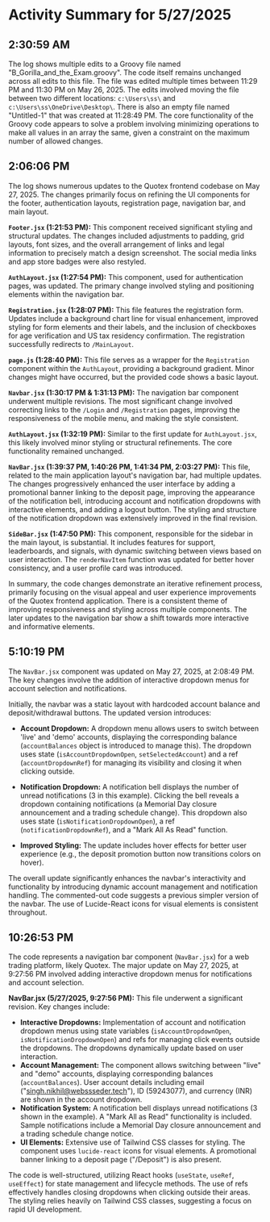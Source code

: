 # Activity Summary for 5/27/2025

## 2:30:59 AM
The log shows multiple edits to a Groovy file named "B_Gorilla_and_the_Exam.groovy".  The code itself remains unchanged across all edits to this file.  The file was edited multiple times between 11:29 PM and 11:30 PM on May 26, 2025. The edits involved moving the file between two different locations:  `c:\Users\ss\` and `c:\Users\ss\OneDrive\Desktop\`. There is also an empty file named "Untitled-1" that was created at 11:28:49 PM.  The core functionality of the Groovy code appears to solve a problem involving minimizing operations to make all values in an array the same, given a constraint on the maximum number of allowed changes.


## 2:06:06 PM
The log shows numerous updates to the Quotex frontend codebase on May 27, 2025.  The changes primarily focus on refining the UI components for the footer, authentication layouts, registration page, navigation bar, and main layout.

**`Footer.jsx` (1:21:53 PM):** This component received significant styling and structural updates. The changes included adjustments to padding, grid layouts, font sizes, and the overall arrangement of links and legal information to precisely match a design screenshot.  The social media links and app store badges were also restyled.

**`AuthLayout.jsx` (1:27:54 PM):** This component, used for authentication pages, was updated.  The primary change involved styling and positioning elements within the navigation bar.

**`Registration.jsx` (1:28:07 PM):** This file features the registration form. Updates include a background chart line for visual enhancement, improved styling for form elements and their labels, and the inclusion of checkboxes for age verification and US tax residency confirmation. The registration successfully redirects to `/MainLayout`.

**`page.js` (1:28:40 PM):**  This file serves as a wrapper for the `Registration` component within the `AuthLayout`, providing a background gradient.  Minor changes might have occurred, but the provided code shows a basic layout.

**`Navbar.jsx` (1:30:17 PM & 1:31:13 PM):** The navigation bar component underwent multiple revisions.  The most significant change involved correcting links to the `/Login` and `/Registration` pages, improving the responsiveness of the mobile menu, and making the style consistent.

**`AuthLayout.jsx` (1:32:19 PM):** Similar to the first update for `AuthLayout.jsx`, this likely involved minor styling or structural refinements.  The core functionality remained unchanged.

**`NavBar.jsx` (1:39:37 PM, 1:40:26 PM, 1:41:34 PM, 2:03:27 PM):** This file, related to the main application layout's navigation bar, had multiple updates.  The changes progressively enhanced the user interface by adding a promotional banner linking to the deposit page, improving the appearance of the notification bell, introducing account and notification dropdowns with interactive elements, and adding a logout button.  The styling and structure of the notification dropdown was extensively improved in the final revision.

**`SideBar.jsx` (1:47:50 PM):** This component, responsible for the sidebar in the main layout, is substantial.  It includes features for support, leaderboards, and signals, with dynamic switching between views based on user interaction. The `renderNavItem` function was updated for better hover consistency, and a user profile card was introduced.

In summary, the code changes demonstrate an iterative refinement process, primarily focusing on the visual appeal and user experience improvements of the Quotex frontend application.  There is a consistent theme of improving responsiveness and styling across multiple components.  The later updates to the navigation bar show a shift towards more interactive and informative elements.


## 5:10:19 PM
The `NavBar.jsx` component was updated on May 27, 2025, at 2:08:49 PM.  The key changes involve the addition of interactive dropdown menus for account selection and notifications.

Initially, the navbar was a static layout with hardcoded account balance and deposit/withdrawal buttons. The updated version introduces:

* **Account Dropdown:**  A dropdown menu allows users to switch between 'live' and 'demo' accounts, displaying the corresponding balance (`accountBalances` object is introduced to manage this).  The dropdown uses state (`isAccountDropdownOpen`, `setSelectedAccount`) and a ref (`accountDropdownRef`) for managing its visibility and closing it when clicking outside.

* **Notification Dropdown:** A notification bell displays the number of unread notifications (3 in this example). Clicking the bell reveals a dropdown containing notifications (a Memorial Day closure announcement and a trading schedule change).  This dropdown also uses state (`isNotificationDropdownOpen`), a ref (`notificationDropdownRef`), and a "Mark All As Read" function.

* **Improved Styling:**  The update includes hover effects for better user experience (e.g., the deposit promotion button now transitions colors on hover).

The overall update significantly enhances the navbar's interactivity and functionality by introducing dynamic account management and notification handling.  The commented-out code suggests a previous simpler version of the navbar.  The use of Lucide-React icons for visual elements is consistent throughout.


## 10:26:53 PM
The code represents a navigation bar component (`NavBar.jsx`) for a web trading platform, likely Quotex.  The major update on May 27, 2025, at 9:27:56 PM involved adding interactive dropdown menus for notifications and account selection.

**NavBar.jsx (5/27/2025, 9:27:56 PM):** This file underwent a significant revision.  Key changes include:

* **Interactive Dropdowns:** Implementation of account and notification dropdown menus using state variables (`isAccountDropdownOpen`, `isNotificationDropdownOpen`) and refs for managing click events outside the dropdowns.  The dropdowns dynamically update based on user interaction.
* **Account Management:**  The component allows switching between "live" and "demo" accounts, displaying corresponding balances (`accountBalances`). User account details including email ("singh.nikhil@webssseder.tech"), ID (59243077), and currency (INR) are shown in the account dropdown.
* **Notification System:** A notification bell displays unread notifications (3 shown in the example).  A "Mark All as Read" functionality is included. Sample notifications include a Memorial Day closure announcement and a trading schedule change notice.
* **UI Elements:** Extensive use of Tailwind CSS classes for styling.  The component uses `lucide-react` icons for visual elements.  A promotional banner linking to a deposit page ("/Deposit") is also present.


The code is well-structured, utilizing React hooks (`useState`, `useRef`, `useEffect`) for state management and lifecycle methods.  The use of refs effectively handles closing dropdowns when clicking outside their areas.  The styling relies heavily on Tailwind CSS classes, suggesting a focus on rapid UI development.
